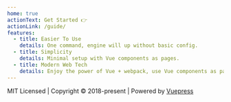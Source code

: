```yaml
---
home: true
actionText: Get Started 👉
actionLink: /guide/
features:
  - title: Easier To Use
    details: One command, engine will up without basic config.
  - title: Simplicity
    details: Minimal setup with Vue components as pages.
  - title: Modern Web Tech
    details: Enjoy the power of Vue + webpack, use Vue components as pages.
---
```


<div class='footer'>
  MIT Licensed | Copyright &copy; 2018-present | Powered by <a href="https://vuepress.vuejs.org" target="_blank">Vuepress</a>
</div>